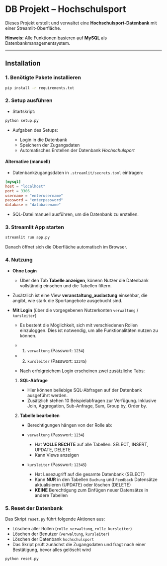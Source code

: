 # DB Projekt – Hochschulsport

Dieses Projekt erstellt und verwaltet eine **Hochschulsport-Datenbank** mit einer Streamlit-Oberfläche.

**Hinweis:** Alle Funktionen basieren auf **MySQL** als Datenbankmanagementsystem.

---

## Installation

### 1. **Benötigte Pakete installieren**

```bash
pip install -r requirements.txt
```

### 2. **Setup ausführen**

* Startskript:

```bash
python setup.py
```

* Aufgaben des Setups:

  * Login in die Datenbank
  * Speichern der Zugangsdaten
  * Automatisches Erstellen der Datenbank *Hochschulsport*

#### Alternative (manuell)

* Datenbankzugangsdaten in `.streamlit/secrets.toml` eintragen:

```toml
[mysql]
host = "localhost"
port = 3306
username = "enterusername"
password = "enterpassword"
database = "databasename"
```

* SQL-Datei manuell ausführen, um die Datenbank zu erstellen.

### 3. **Streamlit App starten**

```bash
streamlit run app.py
```

Danach öffnet sich die Oberfläche automatisch im Browser.

### 4. **Nutzung**

* **Ohne Login**

  * Über den Tab **Tabelle anzeigen**, könenn Nutzer die Datenbank vollständig einsehen und die Tabellen filtern.
* Zusätzlich ist eine View **veranstaltung_auslastung** einsehbar, die angibt, wie stark die Sportangebote ausgebucht sind.

* **Mit Login** (über die vorgegebenen Nutzerkonten `verwaltung` / `kursleiter`)

  * Es besteht die Möglichkeit, sich mit verschiedenen Rollen einzuloggen. Dies ist notwendig, um alle Funktionalitäten nutzen zu können.
  * 1. `verwaltung` (Passwort: `1234`)
  * 2. `kursleiter` (Passwort: `12345`)


  * Nach erfolgreichem Login erscheinen zwei zusätzliche Tabs:

  1. **SQL-Abfrage**

     * Hier können beliebige SQL-Abfragen auf der Datenbank ausgeführt werden.
     * Zusätzlich stehen 10 Beispielabfragen zur Verfügung. Inklusive Join, Aggregation, Sub-Anfrage, Sum, Group by, Order by.

  2. **Tabelle bearbeiten**

     * Berechtigungen hängen von der Rolle ab:

     * `verwaltung` (Passwort: `1234`)

       * Hat **VOLLE RECHTE** auf alle Tabellen: SELECT, INSERT, UPDATE, DELETE
       * Kann Views anzeigen

     * `kursleiter` (Passwort: `12345`)

       * Hat Lesezugriff auf die gesamte Datenbank (SELECT)
       * Kann **NUR** in den Tabellen `Buchung` und `Feedback` Datensätze aktualisieren (UPDATE) oder löschen (DELETE)
       * **KEINE** Berechtigung zum Einfügen neuer Datensätze in andere Tabellen

### 5. **Reset der Datenbank**

Das Skript `reset.py` führt folgende Aktionen aus:

* Löschen aller Rollen (`rolle_verwaltung`, `rolle_kursleiter`)
* Löschen der Benutzer (`verwaltung`, `kursleiter`)
* Löschen der Datenbank `hochschulsport`
* Das Skript prüft zunächst die Zugangsdaten und fragt nach einer Bestätigung, bevor alles gelöscht wird

```bash
python reset.py
```

